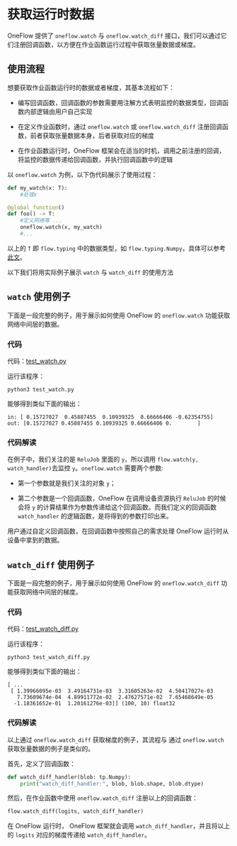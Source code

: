 # 获取运行时数据

OneFlow 提供了 `oneflow.watch` 与 `oneflow.watch_diff` 接口，我们可以通过它们注册回调函数，以方便在作业函数运行过程中获取张量数据或梯度。

## 使用流程

想要获取作业函数运行时的数据或者梯度，其基本流程如下：

* 编写回调函数，回调函数的参数需要用注解方式表明监控的数据类型，回调函数内部逻辑由用户自己实现

* 在定义作业函数时，通过 `oneflow.watch` 或 `oneflow.watch_diff` 注册回调函数，前者获取张量数据本身，后者获取对应的梯度

* 在作业函数运行时，OneFlow 框架会在适当的时机，调用之前注册的回调，将监控的数据传递给回调函数，并执行回调函数中的逻辑

以 `oneflow.watch` 为例，以下伪代码展示了使用过程：

```python
def my_watch(x: T):
    #处理x

@global_function()
def foo() -> T:
    #定义网络等 ...
    oneflow.watch(x, my_watch)
    #...
```

以上的 `T` 即 `flow.typing` 中的数据类型，如 `flow.typing.Numpy`，具体可以参考 [此文](../basics_topics/async_get.md#oneflowtyping)。

以下我们将用实际例子展示 `watch` 与 `watch_diff` 的使用方法

## `watch` 使用例子

下面是一段完整的例子，用于展示如何使用 OneFlow 的 `oneflow.watch` 功能获取网络中间层的数据。

### 代码
代码：[test_watch.py](../code/extended_topics/test_watch.py)

运行该程序：
```
python3 test_watch.py
```

能够得到类似下面的输出：
```
in: [ 0.15727027  0.45887455  0.10939325  0.66666406 -0.62354755]
out: [0.15727027 0.45887455 0.10939325 0.66666406 0.        ]
```

### 代码解读
在例子中，我们关注的是 `ReluJob` 里面的 `y`，所以调用 `flow.watch(y, watch_handler)`去监控 `y`。`oneflow.watch` 需要两个参数:

* 第一个参数就是我们关注的对象 `y`；

* 第二个参数是一个回调函数，OneFlow 在调用设备资源执行 `ReluJob` 的时候会将 `y` 的计算结果作为参数传递给这个回调函数。而我们定义的回调函数 `watch_handler` 的逻辑函数，是将得到的参数打印出来。

用户通过自定义回调函数，在回调函数中按照自己的需求处理 OneFlow 运行时从设备中拿到的数据。

## `watch_diff` 使用例子
下面是一段完整的例子，用于展示如何使用 OneFlow 的 `oneflow.watch_diff` 功能获取网络中间层的梯度。

### 代码
代码：[test_watch_diff.py](../code/extended_topics/test_watch_diff.py)

运行该程序：
```
python3 test_watch_diff.py
```

能够得到类似下面的输出：
```
[ ...
 [ 1.39966095e-03  3.49164731e-03  3.31605263e-02  4.50417027e-03
   7.73609674e-04  4.89911772e-02  2.47627571e-02  7.65468649e-05
  -1.18361652e-01  1.20161276e-03]] (100, 10) float32
```

### 代码解读
以上通过 `oneflow.watch_diff` 获取梯度的例子，其流程与 通过 `oneflow.watch` 获取张量数据的例子是类似的。

首先，定义了回调函数：
```python
def watch_diff_handler(blob: tp.Numpy):
    print("watch_diff_handler:", blob, blob.shape, blob.dtype)
```

然后，在作业函数中使用 `oneflow.watch_diff` 注册以上的回调函数：
```python
flow.watch_diff(logits, watch_diff_handler)
```

在 OneFlow 运行时， OneFlow 框架就会调用 `watch_diff_handler`，并且将以上的 `logits` 对应的梯度传递给 `watch_diff_handler`。
